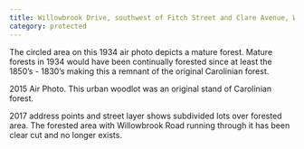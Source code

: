 ```yaml
---
title: Willowbrook Drive, southwest of Fitch Street and Clare Avenue, Welland
category: protected
---
```


The circled area on this 1934 air photo depicts a mature forest. Mature forests in 1934 would have been continually forested since at least the 1850’s - 1830’s making this a remnant of the original Carolinian forest.

2015 Air Photo. This urban woodlot was
an original stand of Carolinian forest.

2017 address points and street layer
shows subdivided lots over forested area.
The forested area with Willowbrook Road running through it has been clear cut and no longer exists.
